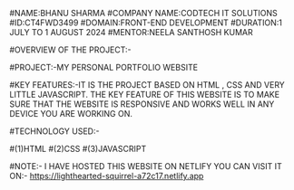 #NAME:BHANU SHARMA
#COMPANY NAME:CODTECH IT SOLUTIONS
#ID:CT4FWD3499
#DOMAIN:FRONT-END DEVELOPMENT
#DURATION:1 JULY TO 1 AUGUST 2024
#MENTOR:NEELA SANTHOSH KUMAR

#OVERVIEW OF THE PROJECT:-

#PROJECT:-MY PERSONAL PORTFOLIO WEBSITE

#KEY FEATURES:-IT IS THE PROJECT BASED ON HTML , CSS AND VERY LITTLE JAVASCRIPT. 
THE KEY FEATURE OF THIS WEBSITE IS TO MAKE SURE THAT THE WEBSITE IS RESPONSIVE AND
WORKS WELL IN ANY DEVICE YOU ARE WORKING ON.

#TECHNOLOGY USED:-

#(1)HTML
#(2)CSS
#(3)JAVASCRIPT


#NOTE:- I HAVE HOSTED THIS WEBSITE ON NETLIFY YOU CAN VISIT IT ON:-  https://lighthearted-squirrel-a72c17.netlify.app


